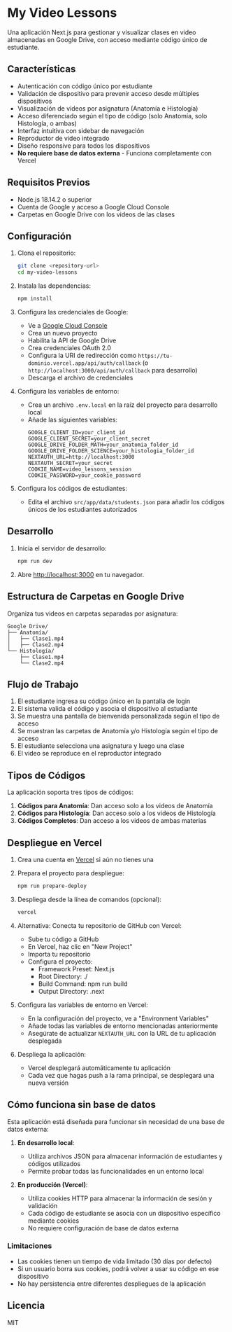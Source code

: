 # My Video Lessons

Una aplicación Next.js para gestionar y visualizar clases en video almacenadas en Google Drive, con acceso mediante código único de estudiante.

## Características

- Autenticación con código único por estudiante
- Validación de dispositivo para prevenir acceso desde múltiples dispositivos
- Visualización de videos por asignatura (Anatomía e Histología)
- Acceso diferenciado según el tipo de código (solo Anatomía, solo Histología, o ambas)
- Interfaz intuitiva con sidebar de navegación
- Reproductor de video integrado
- Diseño responsive para todos los dispositivos
- **No requiere base de datos externa** - Funciona completamente con Vercel

## Requisitos Previos

- Node.js 18.14.2 o superior
- Cuenta de Google y acceso a Google Cloud Console
- Carpetas en Google Drive con los videos de las clases

## Configuración

1. Clona el repositorio:

   ```bash
   git clone <repository-url>
   cd my-video-lessons
   ```

2. Instala las dependencias:

   ```bash
   npm install
   ```

3. Configura las credenciales de Google:

   - Ve a [Google Cloud Console](https://console.cloud.google.com)
   - Crea un nuevo proyecto
   - Habilita la API de Google Drive
   - Crea credenciales OAuth 2.0
   - Configura la URI de redirección como `https://tu-dominio.vercel.app/api/auth/callback` (o `http://localhost:3000/api/auth/callback` para desarrollo)
   - Descarga el archivo de credenciales

4. Configura las variables de entorno:

   - Crea un archivo `.env.local` en la raíz del proyecto para desarrollo local
   - Añade las siguientes variables:
     ```
     GOOGLE_CLIENT_ID=your_client_id
     GOOGLE_CLIENT_SECRET=your_client_secret
     GOOGLE_DRIVE_FOLDER_MATH=your_anatomia_folder_id
     GOOGLE_DRIVE_FOLDER_SCIENCE=your_histologia_folder_id
     NEXTAUTH_URL=http://localhost:3000
     NEXTAUTH_SECRET=your_secret
     COOKIE_NAME=video_lessons_session
     COOKIE_PASSWORD=your_cookie_password
     ```

5. Configura los códigos de estudiantes:
   - Edita el archivo `src/app/data/students.json` para añadir los códigos únicos de los estudiantes autorizados

## Desarrollo

1. Inicia el servidor de desarrollo:

   ```bash
   npm run dev
   ```

2. Abre [http://localhost:3000](http://localhost:3000) en tu navegador.

## Estructura de Carpetas en Google Drive

Organiza tus videos en carpetas separadas por asignatura:

```
Google Drive/
├── Anatomía/
│   ├── Clase1.mp4
│   ├── Clase2.mp4
└── Histología/
    ├── Clase1.mp4
    └── Clase2.mp4
```

## Flujo de Trabajo

1. El estudiante ingresa su código único en la pantalla de login
2. El sistema valida el código y asocia el dispositivo al estudiante
3. Se muestra una pantalla de bienvenida personalizada según el tipo de acceso
4. Se muestran las carpetas de Anatomía y/o Histología según el tipo de acceso
5. El estudiante selecciona una asignatura y luego una clase
6. El video se reproduce en el reproductor integrado

## Tipos de Códigos

La aplicación soporta tres tipos de códigos:

1. **Códigos para Anatomía**: Dan acceso solo a los videos de Anatomía
2. **Códigos para Histología**: Dan acceso solo a los videos de Histología
3. **Códigos Completos**: Dan acceso a los videos de ambas materias

## Despliegue en Vercel

1. Crea una cuenta en [Vercel](https://vercel.com) si aún no tienes una

2. Prepara el proyecto para despliegue:

   ```bash
   npm run prepare-deploy
   ```

3. Despliega desde la línea de comandos (opcional):

   ```bash
   vercel
   ```

4. Alternativa: Conecta tu repositorio de GitHub con Vercel:

   - Sube tu código a GitHub
   - En Vercel, haz clic en "New Project"
   - Importa tu repositorio
   - Configura el proyecto:
     - Framework Preset: Next.js
     - Root Directory: ./
     - Build Command: npm run build
     - Output Directory: .next

5. Configura las variables de entorno en Vercel:

   - En la configuración del proyecto, ve a "Environment Variables"
   - Añade todas las variables de entorno mencionadas anteriormente
   - Asegúrate de actualizar `NEXTAUTH_URL` con la URL de tu aplicación desplegada

6. Despliega la aplicación:
   - Vercel desplegará automáticamente tu aplicación
   - Cada vez que hagas push a la rama principal, se desplegará una nueva versión

## Cómo funciona sin base de datos

Esta aplicación está diseñada para funcionar sin necesidad de una base de datos externa:

1. **En desarrollo local**:

   - Utiliza archivos JSON para almacenar información de estudiantes y códigos utilizados
   - Permite probar todas las funcionalidades en un entorno local

2. **En producción (Vercel)**:
   - Utiliza cookies HTTP para almacenar la información de sesión y validación
   - Cada código de estudiante se asocia con un dispositivo específico mediante cookies
   - No requiere configuración de base de datos externa

### Limitaciones

- Las cookies tienen un tiempo de vida limitado (30 días por defecto)
- Si un usuario borra sus cookies, podrá volver a usar su código en ese dispositivo
- No hay persistencia entre diferentes despliegues de la aplicación

## Licencia

MIT
